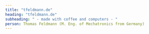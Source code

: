 ```yaml
---
title: "tfeldmann.de"
heading: "tfeldmann.de"
subheading: " - made with coffee and computers - "
person: Thomas Feldmann (M. Eng. of Mechatronics from Germany)
---
```

